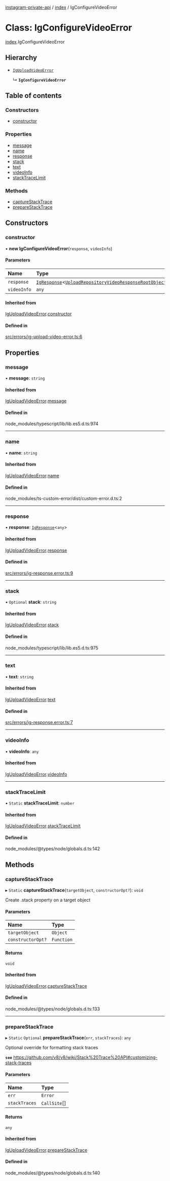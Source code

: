 [instagram-private-api](../../README.md) / [index](../../modules/index.md) / IgConfigureVideoError

# Class: IgConfigureVideoError

[index](../../modules/index.md).IgConfigureVideoError

## Hierarchy

- [`IgUploadVideoError`](IgUploadVideoError.md)

  ↳ **`IgConfigureVideoError`**

## Table of contents

### Constructors

- [constructor](IgConfigureVideoError.md#constructor)

### Properties

- [message](IgConfigureVideoError.md#message)
- [name](IgConfigureVideoError.md#name)
- [response](IgConfigureVideoError.md#response)
- [stack](IgConfigureVideoError.md#stack)
- [text](IgConfigureVideoError.md#text)
- [videoInfo](IgConfigureVideoError.md#videoinfo)
- [stackTraceLimit](IgConfigureVideoError.md#stacktracelimit)

### Methods

- [captureStackTrace](IgConfigureVideoError.md#capturestacktrace)
- [prepareStackTrace](IgConfigureVideoError.md#preparestacktrace)

## Constructors

### constructor

• **new IgConfigureVideoError**(`response`, `videoInfo`)

#### Parameters

| Name | Type |
| :------ | :------ |
| `response` | [`IgResponse`](../../modules/index.md#igresponse)<[`UploadRepositoryVideoResponseRootObject`](../../interfaces/index/UploadRepositoryVideoResponseRootObject.md)\> |
| `videoInfo` | `any` |

#### Inherited from

[IgUploadVideoError](IgUploadVideoError.md).[constructor](IgUploadVideoError.md#constructor)

#### Defined in

[src/errors/ig-upload-video-error.ts:6](https://github.com/Nerixyz/instagram-private-api/blob/0e0721c/src/errors/ig-upload-video-error.ts#L6)

## Properties

### message

• **message**: `string`

#### Inherited from

[IgUploadVideoError](IgUploadVideoError.md).[message](IgUploadVideoError.md#message)

#### Defined in

node_modules/typescript/lib/lib.es5.d.ts:974

___

### name

• **name**: `string`

#### Inherited from

[IgUploadVideoError](IgUploadVideoError.md).[name](IgUploadVideoError.md#name)

#### Defined in

node_modules/ts-custom-error/dist/custom-error.d.ts:2

___

### response

• **response**: [`IgResponse`](../../modules/index.md#igresponse)<`any`\>

#### Inherited from

[IgUploadVideoError](IgUploadVideoError.md).[response](IgUploadVideoError.md#response)

#### Defined in

[src/errors/ig-response.error.ts:9](https://github.com/Nerixyz/instagram-private-api/blob/0e0721c/src/errors/ig-response.error.ts#L9)

___

### stack

• `Optional` **stack**: `string`

#### Inherited from

[IgUploadVideoError](IgUploadVideoError.md).[stack](IgUploadVideoError.md#stack)

#### Defined in

node_modules/typescript/lib/lib.es5.d.ts:975

___

### text

• **text**: `string`

#### Inherited from

[IgUploadVideoError](IgUploadVideoError.md).[text](IgUploadVideoError.md#text)

#### Defined in

[src/errors/ig-response.error.ts:7](https://github.com/Nerixyz/instagram-private-api/blob/0e0721c/src/errors/ig-response.error.ts#L7)

___

### videoInfo

• **videoInfo**: `any`

#### Inherited from

[IgUploadVideoError](IgUploadVideoError.md).[videoInfo](IgUploadVideoError.md#videoinfo)

___

### stackTraceLimit

▪ `Static` **stackTraceLimit**: `number`

#### Inherited from

[IgUploadVideoError](IgUploadVideoError.md).[stackTraceLimit](IgUploadVideoError.md#stacktracelimit)

#### Defined in

node_modules/@types/node/globals.d.ts:142

## Methods

### captureStackTrace

▸ `Static` **captureStackTrace**(`targetObject`, `constructorOpt?`): `void`

Create .stack property on a target object

#### Parameters

| Name | Type |
| :------ | :------ |
| `targetObject` | `Object` |
| `constructorOpt?` | `Function` |

#### Returns

`void`

#### Inherited from

[IgUploadVideoError](IgUploadVideoError.md).[captureStackTrace](IgUploadVideoError.md#capturestacktrace)

#### Defined in

node_modules/@types/node/globals.d.ts:133

___

### prepareStackTrace

▸ `Static` `Optional` **prepareStackTrace**(`err`, `stackTraces`): `any`

Optional override for formatting stack traces

**`see`** https://github.com/v8/v8/wiki/Stack%20Trace%20API#customizing-stack-traces

#### Parameters

| Name | Type |
| :------ | :------ |
| `err` | `Error` |
| `stackTraces` | `CallSite`[] |

#### Returns

`any`

#### Inherited from

[IgUploadVideoError](IgUploadVideoError.md).[prepareStackTrace](IgUploadVideoError.md#preparestacktrace)

#### Defined in

node_modules/@types/node/globals.d.ts:140
